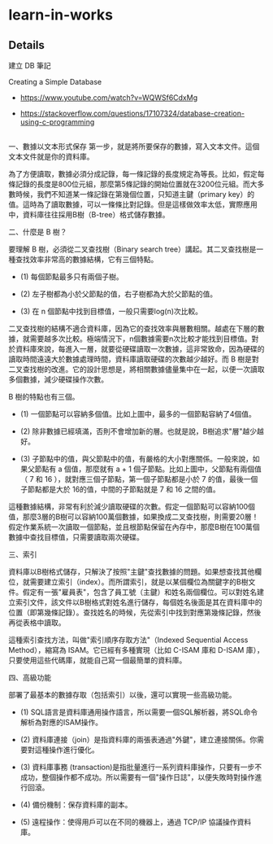 # learn-in-works

## Details

建立 DB 筆記

Creating a Simple Database

- https://www.youtube.com/watch?v=WQWSf6CdxMg

- https://stackoverflow.com/questions/17107324/database-creation-using-c-programming


##

一、數據以文本形式保存
第一步，就是將所要保存的數據，寫入文本文件。這個文本文件就是你的資料庫。

為了方便讀取，數據必須分成記錄，每一條記錄的長度規定為等長。比如，假定每條記錄的長度是800位元組，那麼第5條記錄的開始位置就在3200位元組。而大多數時候，我們不知道某一條記錄在第幾個位置，只知道主鍵（primary key）的值。這時為了讀取數據，可以一條條比對記錄。但是這樣做效率太低，實際應用中，資料庫往往採用B樹（B-tree）格式儲存數據。

二、什麼是 B 樹？

要理解 B 樹，必須從二叉查找樹（Binary search tree）講起。其二叉查找樹是一種查找效率非常高的數據結構，它有三個特點。

- (1) 每個節點最多只有兩個子樹。

- (2) 左子樹都為小於父節點的值，右子樹都為大於父節點的值。

- (3) 在 n 個節點中找到目標值，一般只需要log(n)次比較。

二叉查找樹的結構不適合資料庫，因為它的查找效率與層數相關。越處在下層的數據，就需要越多次比較。極端情況下，n個數據需要n次比較才能找到目標值。對於資料庫來說，每進入一層，就要從硬碟讀取一次數據，這非常致命，因為硬碟的讀取時間遠遠大於數據處理時間，資料庫讀取硬碟的次數越少越好。而 B 樹是對二叉查找樹的改進。它的設計思想是，將相關數據儘量集中在一起，以便一次讀取多個數據，減少硬碟操作次數。

B 樹的特點也有三個。

- (1) 一個節點可以容納多個值。比如上圖中，最多的一個節點容納了4個值。

- (2) 除非數據已經填滿，否則不會增加新的層。也就是說，B樹追求"層"越少越好。

- (3) 子節點中的值，與父節點中的值，有嚴格的大小對應關係。一般來說，如果父節點有 a 個值，那麼就有 a + 1 個子節點。比如上圖中，父節點有兩個值（ 7 和 16 ），就對應三個子節點，第一個子節點都是小於 7 的值，最後一個子節點都是大於 16的值，中間的子節點就是 7 和 16 之間的值。

這種數據結構，非常有利於減少讀取硬碟的次數。假定一個節點可以容納100個值，那麼3層的B樹可以容納100萬個數據，如果換成二叉查找樹，則需要20層！假定作業系統一次讀取一個節點，並且根節點保留在內存中，那麼B樹在100萬個數據中查找目標值，只需要讀取兩次硬碟。

三、索引

資料庫以B樹格式儲存，只解決了按照"主鍵"查找數據的問題。如果想查找其他欄位，就需要建立索引（index）。而所謂索引，就是以某個欄位為關鍵字的B樹文件。假定有一張"雇員表"，包含了員工號（主鍵）和姓名兩個欄位。可以對姓名建立索引文件，該文件以B樹格式對姓名進行儲存，每個姓名後面是其在資料庫中的位置（即第幾條記錄）。查找姓名的時候，先從索引中找到對應第幾條記錄，然後再從表格中讀取。

這種索引查找方法，叫做"索引順序存取方法"（Indexed Sequential Access Method），縮寫為 ISAM。它已經有多種實現（比如 C-ISAM 庫和 D-ISAM 庫），只要使用這些代碼庫，就能自己寫一個最簡單的資料庫。

四、高級功能

部署了最基本的數據存取（包括索引）以後，還可以實現一些高級功能。

- (1) SQL語言是資料庫通用操作語言，所以需要一個SQL解析器，將SQL命令解析為對應的ISAM操作。

- (2) 資料庫連接（join）是指資料庫的兩張表通過"外鍵"，建立連接關係。你需要對這種操作進行優化。

- (3) 資料庫事務 (transaction)是指批量進行一系列資料庫操作，只要有一步不成功，整個操作都不成功。所以需要有一個"操作日誌"，以便失敗時對操作進行回滾。

- (4) 備份機制：保存資料庫的副本。

- (5) 遠程操作：使得用戶可以在不同的機器上，通過 TCP/IP 協議操作資料庫。
